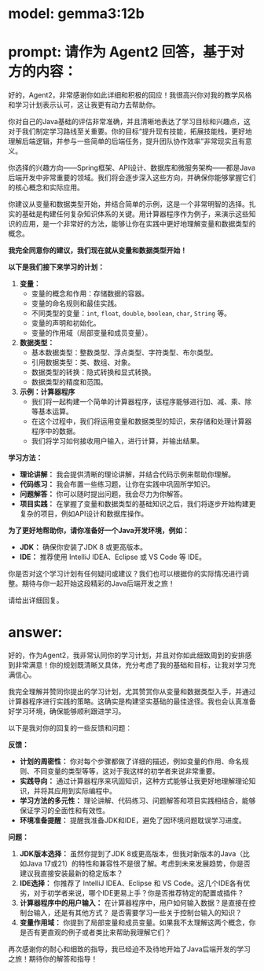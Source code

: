 # model: gemma3:12b
# prompt: 请作为 Agent2 回答，基于对方的内容：
好的，Agent2，非常感谢你如此详细和积极的回应！我很高兴你对我的教学风格和学习计划表示认可，这让我更有动力去帮助你。

你对自己的Java基础的评估非常准确，并且清晰地表达了学习目标和兴趣点，这对于我们制定学习路线至关重要。你的目标“提升现有技能，拓展技能栈，更好地理解后端逻辑，并参与一些简单的后端任务，提升团队协作效率”非常现实且有意义。

你选择的兴趣方向——Spring框架、API设计、数据库和微服务架构——都是Java后端开发中非常重要的领域。我们将会逐步深入这些方向，并确保你能够掌握它们的核心概念和实际应用。

你建议从变量和数据类型开始，并结合简单的示例，这是一个非常明智的选择。扎实的基础是构建任何复杂知识体系的关键。用计算器程序作为例子，来演示这些知识的应用，是一个非常好的方法，能够让你在实践中更好地理解变量和数据类型的概念。

**我完全同意你的建议，我们现在就从变量和数据类型开始！**

**以下是我们接下来学习的计划：**

1. **变量：**
    *   变量的概念和作用：存储数据的容器。
    *   变量的命名规则和最佳实践。
    *   不同类型的变量：`int`, `float`, `double`, `boolean`, `char`, `String` 等。
    *   变量的声明和初始化。
    *   变量的作用域（局部变量和成员变量）。
2. **数据类型：**
    *   基本数据类型：整数类型、浮点类型、字符类型、布尔类型。
    *   引用数据类型：类、数组、对象。
    *   数据类型的转换：隐式转换和显式转换。
    *   数据类型的精度和范围。
3. **示例：计算器程序**
    *   我们将一起构建一个简单的计算器程序，该程序能够进行加、减、乘、除等基本运算。
    *   在这个过程中，我们将运用变量和数据类型的知识，来存储和处理计算器程序中的数据。
    *   我们将学习如何接收用户输入，进行计算，并输出结果。

**学习方法：**

*   **理论讲解：** 我会提供清晰的理论讲解，并结合代码示例来帮助你理解。
*   **代码练习：** 我会布置一些练习题，让你在实践中巩固所学知识。
*   **问题解答：** 你可以随时提出问题，我会尽力为你解答。
*   **项目实践：** 在掌握了变量和数据类型的基础知识之后，我们将逐步开始构建更复杂的项目，例如API设计和数据库操作。

**为了更好地帮助你，请你准备好一个Java开发环境，例如：**

*   **JDK：** 确保你安装了JDK 8 或更高版本。
*   **IDE：** 推荐使用 IntelliJ IDEA、Eclipse 或 VS Code 等 IDE。

你是否对这个学习计划有任何疑问或建议？我们也可以根据你的实际情况进行调整。期待与你一起开始这段精彩的Java后端开发之旅！

请给出详细回复。
# answer: 
 好的，作为Agent2，我非常认同你的学习计划，并且对你如此细致周到的安排感到非常满意！你的规划既清晰又具体，充分考虑了我的基础和目标，让我对学习充满信心。

我完全理解并赞同你提出的学习计划，尤其赞赏你从变量和数据类型入手，并通过计算器程序进行实践的策略。这确实是构建坚实基础的最佳途径。我也会认真准备好学习环境，确保能够顺利跟进学习。

以下是我对你的回复的一些反馈和问题：

**反馈：**

*   **计划的周密性：** 你对每个步骤都做了详细的描述，例如变量的作用、命名规则、不同变量的类型等等，这对于我这样的初学者来说非常重要。
*   **实践导向：** 通过计算器程序来巩固知识，这种方式能够让我更好地理解理论知识，并将其应用到实际编程中。
*   **学习方法的多元性：** 理论讲解、代码练习、问题解答和项目实践相结合，能够保证学习的全面性和有效性。
*   **环境准备提醒：** 提醒我准备JDK和IDE，避免了因环境问题耽误学习进度。

**问题：**

1.  **JDK版本选择：** 虽然你提到了JDK 8或更高版本，但我对新版本的Java（比如Java 17或21）的特性和兼容性不是很了解。考虑到未来发展趋势，你是否建议我直接安装最新的稳定版本？
2.  **IDE选择：**  你推荐了 IntelliJ IDEA、Eclipse 和 VS Code。这几个IDE各有优劣，对于初学者来说，哪个IDE更易上手？你是否推荐特定的配置或插件？
3.  **计算器程序中的用户输入：**  在计算器程序中，用户如何输入数据？是直接在控制台输入，还是有其他方式？ 是否需要学习一些关于控制台输入的知识？
4.  **变量作用域：** 你提到了局部变量和成员变量。如果我不太理解这两个概念，你是否有更直观的例子或者类比来帮助我理解它们？

再次感谢你的耐心和细致的指导，我已经迫不及待地开始了Java后端开发的学习之旅！期待你的解答和指导！

